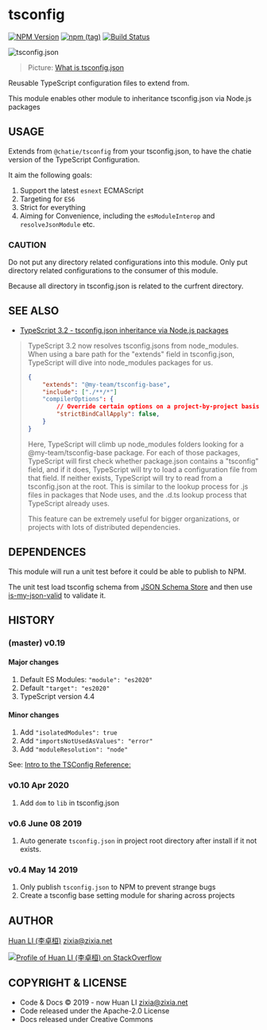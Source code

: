 # tsconfig

[![NPM Version](https://badge.fury.io/js/%40chatie%2Ftsconfig.svg)](https://www.npmjs.com/package/@chatie/tsconfig)
[![npm (tag)](https://img.shields.io/npm/v/%40chatie/tsconfig/next.svg)](https://www.npmjs.com/package/@chatie/tsconfig?activeTab=versions)
[![Build Status](https://travis-ci.com/Chatie/tsconfig.svg?branch=master)](https://travis-ci.com/Chatie/tsconfig)


![tsconfig.json](https://chatie.github.io/tsconfig/images/typescript-tsconfig-json.jpg)

> Picture: [What is tsconfig.json](https://www.kunal-chowdhury.com/2018/05/typescript-tutorial-tsconfig-json.html)

Reusable TypeScript configuration files to extend from.  

This module enables other module to inheritance tsconfig.json via Node.js packages

## USAGE

Extends from `@chatie/tsconfig` from your tsconfig.json, to have the chatie version of the TypeScript Configuration.

It aim the following goals:

1. Support the latest `esnext` ECMAScript
1. Targeting for `ES6`
1. Strict for everything
1. Aiming for Convenience, including the `esModuleInterop` and `resolveJsonModule` etc.

### CAUTION

Do not put any directory related configurations into this module.
Only put directory related configurations to the consumer of this module.

Because all directory in tsconfig.json is related to the curfrent directory.

## SEE ALSO

- [TypeScript 3.2 - tsconfig.json inheritance via Node.js packages](https://github.com/Microsoft/TypeScript/wiki/What's-new-in-TypeScript#tsconfigjson-inheritance-via-nodejs-packages)

> TypeScript 3.2 now resolves tsconfig.jsons from node_modules. When using a bare path for the "extends" field in tsconfig.json, TypeScript will dive into node_modules packages for us.
> 
> ```json
> {
>     "extends": "@my-team/tsconfig-base",
>     "include": ["./**/*"]
>     "compilerOptions": {
>         // Override certain options on a project-by-project basis.
>         "strictBindCallApply": false,
>     }
> }
> ```
>
> Here, TypeScript will climb up node_modules folders looking for a @my-team/tsconfig-base package. For each of those packages, TypeScript will first check whether package.json contains a "tsconfig" field, and if it does, TypeScript will try to load a configuration file from that field. If neither exists, TypeScript will try to read from a tsconfig.json at the root. This is similar to the lookup process for .js files in packages that Node uses, and the .d.ts lookup process that TypeScript already uses.
>
> This feature can be extremely useful for bigger organizations, or projects with lots of distributed dependencies.
>

## DEPENDENCES

This module will run a unit test before it could be able to publish to NPM.

The unit test load tsconfig schema from [JSON Schema Store](http://schemastore.org/) and then use [is-my-json-valid](https://www.npmjs.com/package/is-my-json-valid) to validate it.

## HISTORY

### (master) v0.19

#### Major changes

1. Default ES Modules: `"module": "es2020"`
1. Default `"target": "es2020"`
1. TypeScript version 4.4

#### Minor changes

1. Add `"isolatedModules": true`
1. Add `"importsNotUsedAsValues": "error"`
1. Add `"moduleResolution": "node"`

See: [Intro to the TSConfig Reference:](https://www.typescriptlang.org/tsconfig)

### v0.10 Apr 2020

1. Add `dom` to `lib` in tsconfig.json

### v0.6 June 08 2019

1. Auto generate `tsconfig.json` in project root directory after install if it not exists.

### v0.4 May 14 2019

1. Only publish `tsconfig.json` to NPM to prevent strange bugs
1. Create a tsconfig base setting module for sharing across projects

## AUTHOR

[Huan LI (李卓桓)](http://linkedin.com/in/zixia) <zixia@zixia.net>

[![Profile of Huan LI (李卓桓) on StackOverflow](https://stackexchange.com/users/flair/265499.png)](https://stackexchange.com/users/265499)

## COPYRIGHT & LICENSE

- Code & Docs © 2019 - now Huan LI <zixia@zixia.net>
- Code released under the Apache-2.0 License
- Docs released under Creative Commons
